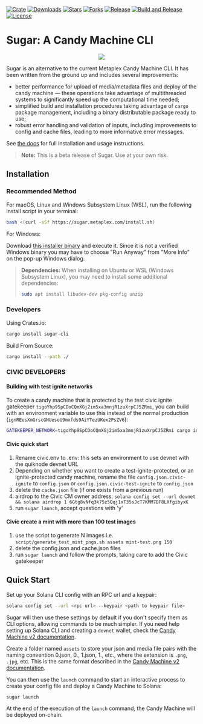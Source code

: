 [![Crate](https://img.shields.io/crates/v/sugar-cli)](https://crates.io/crates/sugar-cli)
[![Downloads](https://img.shields.io/crates/d/sugar-cli)](https://crates.io/crates/sugar-cli)
[![Stars](https://img.shields.io/github/stars/metaplex-foundation/sugar?style=social)](https://img.shields.io/github/stars/metaplex-foundation/sugar?style=social)
[![Forks](https://img.shields.io/github/forks/metaplex-foundation/sugar?style=social)](https://img.shields.io/github/forks/metaplex-foundation/sugar?style=social)
[![Release](https://img.shields.io/github/v/release/metaplex-foundation/sugar)](https://img.shields.io/github/v/release/metaplex-foundation/sugar)
[![Build and Release](https://github.com/metaplex-foundation/sugar/actions/workflows/build.yml/badge.svg)](https://github.com/metaplex-foundation/sugar/actions/workflows/build.yml)
[![License](https://img.shields.io/crates/l/sugar-cli)](https://github.com/metaplex-foundation/sugar/blob/main/LICENSE)

# Sugar: A Candy Machine CLI

<p align="center">
  <img src="animation.gif">
</p>

Sugar is an alternative to the current Metaplex Candy Machine CLI. It has been written from the ground up and includes several improvements:

- better performance for upload of media/metadata files and deploy of the candy machine &mdash; these operations take advantage of multithreaded systems to significantly speed up the computational time needed;
- simplified build and installation procedures taking advantage of `cargo` package management, including a binary distributable package ready to use;
- robust error handling and validation of inputs, including improvements to config and cache files, leading to more informative error messages.

See [the docs](https://docs.metaplex.com/tools/sugar/introduction) for full installation and usage instructions.

> **Note:** This is a beta release of Sugar. Use at your own risk.

## Installation

### Recommended Method

For macOS, Linux and Windows Subsystem Linux (WSL), run the following install script in your terminal:

```bash
bash <(curl -sSf https://sugar.metaplex.com/install.sh)
```


For Windows:

Download [this installer binary](https://github.com/metaplex-foundation/winstaller/releases/latest/download/winstaller.exe) and execute it. Since it is not a verified Windows binary you may have to choose "Run Anyway" from "More Info" on the pop-up Windows dialog. 

> **Dependencies:**
> When installing on Ubuntu or WSL (Windows Subsystem Linux), you may need to install some additional dependencies:
>
> ```bash
> sudo apt install libudev-dev pkg-config unzip
> ```



### Developers

Using Crates.io:

```bash
cargo install sugar-cli
```

Build From Source:

```bash
cargo install --path ./
```

### CIVIC DEVELOPERS
#### Building with test ignite networks

To create a candy machine that is protected by the test civic ignite gatekeeper `tigoYhp9SpCDoCQmXGj2im5xa3mnjR1zuXrpCJ5ZRmi`, you can build with an environment variable to use this instead of the normal production (`ignREusXmGrscGNUesoU9mxfds9AiYTezUKex2PsZV6`):

```bash
GATEKEEPER_NETWORK=tigoYhp9SpCDoCQmXGj2im5xa3mnjR1zuXrpCJ5ZRmi cargo install --path ./
```

#### Civic quick start

1. Rename civic.env to .env: this sets an environment to use devnet with the quiknode devnet URL
2. Depending on whether you want to create a test-ignite-protected, or an ignite-protected candy machine, rename the file `config.json.civic-ignite` to `config.json` or `config.json.civic-test-ignite` to `config.json`
3. delete the `cache.json` file (if one exists from a previous run)
4. airdrop to the Civic CM owner address: ```solana config set --url devnet && solana airdrop 1 6Gtg8vNfq3k75z5Qqj1xT35sJcT7KMM7DF8LXfgibyxK```
5. run `sugar launch`, accept questions with 'y'


#### Civic create a mint with more than 100 test images
1. use the script to generate N images i.e.  `script/generate_test_mint_pngs.sh assets mint-test.png 150`
2. delete the config.json and cache.json files
3. run `sugar launch` and follow the prompts, taking care to add the Civic gatekeeper
  
## Quick Start

Set up your Solana CLI config with an RPC url and a keypair:

```bash
solana config set --url <rpc url> --keypair <path to keypair file>
```

Sugar will then use these settings by default if you don't specify them as CLI options, allowing commands to be much simpler. If you need help setting up Solana CLI and creating a `devnet` wallet, check the [Candy Machine v2 documentation](http://docs.metaplex.com/candy-machine-v2/getting-started#solana-wallet).

Create a folder named `assets` to store your json and media file pairs with the naming convention 0.json, 0.<ext>, 1.json, 1.<ext>, etc., where the extension is `.png`, `.jpg`, etc. This is the same format described in the [Candy Machine v2 documentation](http://docs.metaplex.com/candy-machine-v2/preparing-assets).

You can then use the `launch` command to start an interactive process to create your config file and deploy a Candy Machine to Solana:

```bash
sugar launch
```

At the end of the execution of the `launch` command, the Candy Machine will be deployed on-chain.

